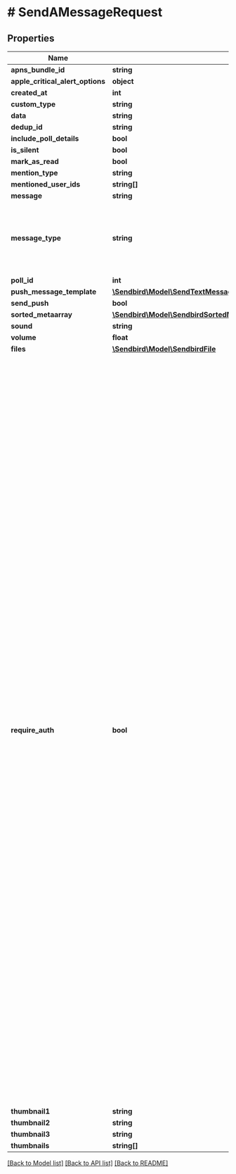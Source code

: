 # # SendAMessageRequest

## Properties

Name | Type | Description | Notes
------------ | ------------- | ------------- | -------------
**apns_bundle_id** | **string** |  | [optional]
**apple_critical_alert_options** | **object** |  | [optional]
**created_at** | **int** |  | [optional]
**custom_type** | **string** |  | [optional]
**data** | **string** |  | [optional]
**dedup_id** | **string** |  | [optional]
**include_poll_details** | **bool** |  | [optional]
**is_silent** | **bool** |  | [optional]
**mark_as_read** | **bool** |  | [optional]
**mention_type** | **string** |  | [optional]
**mentioned_user_ids** | **string[]** |  | [optional]
**message** | **string** |  |
**message_type** | **string** | Specifies the type of the message. The value of ADMM represents an admin message. |
**poll_id** | **int** |  | [optional]
**push_message_template** | [**\Sendbird\Model\SendTextMessageRequestBodyPushMessageTemplate**](SendTextMessageRequestBodyPushMessageTemplate.md) |  | [optional]
**send_push** | **bool** |  | [optional]
**sorted_metaarray** | [**\Sendbird\Model\SendbirdSortedMetaarrayInner[]**](SendbirdSortedMetaarrayInner.md) |  | [optional]
**sound** | **string** |  | [optional]
**volume** | **float** |  | [optional]
**files** | [**\Sendbird\Model\SendbirdFile**](SendbirdFile.md) |  |
**require_auth** | **bool** | Determines whether to require an authentication key to verify if the file is being properly accessed. Only the user who uploaded the file or users who are in the channel where the file was uploaded should have access. The authentication key managed internally by the Sendbird system is generated every time a user logs in to the Sendbird server and is valid for three days starting from the last login. If set to false, Sendbird tries to access a file without any key. To access encrypted files, such as the files in the Sendbird server which are by default encrypted, the property must be set to true. (Default: false) The require_auth parameter only works if the file or URL is managed by Sendbird, which means that when you upload files using multipart format or provide URLs that point to the files hosted on the Sendbird server. However, if the file is hosted on a server or service that is not managed by Sendbird, access control and authentication for the file should be handled by the respective server or service hosting the file. | [optional]
**thumbnail1** | **string** |  | [optional]
**thumbnail2** | **string** |  | [optional]
**thumbnail3** | **string** |  | [optional]
**thumbnails** | **string[]** |  | [optional]

[[Back to Model list]](../../README.md#models) [[Back to API list]](../../README.md#endpoints) [[Back to README]](../../README.md)
